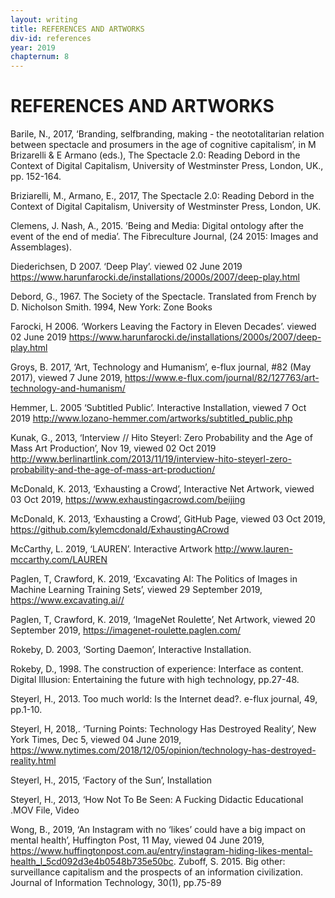 ```yaml
---
layout: writing
title: REFERENCES AND ARTWORKS
div-id: references
year: 2019
chapternum: 8
---
```


# REFERENCES AND ARTWORKS

Barile, N., 2017, ‘Branding, selfbranding, making - the neototalitarian relation between spectacle and prosumers in the age of cognitive capitalism’, in M Brizarelli & E Armano (eds.), The Spectacle 2.0: Reading Debord in the Context of Digital Capitalism, University of Westminster Press, London, UK., pp. 152-164.

Briziarelli, M., Armano, E., 2017, The Spectacle 2.0: Reading Debord in the Context of Digital Capitalism, University of Westminster Press, London, UK. 

Clemens, J. Nash, A., 2015. ’Being and Media: Digital ontology after the event of the end of media’. The Fibreculture Journal, (24 2015: Images and Assemblages).

Diederichsen, D 2007. ‘Deep Play’. viewed 02 June 2019 <https://www.harunfarocki.de/installations/2000s/2007/deep-play.html>

Debord, G., 1967. The Society of the Spectacle. Translated from French by D. Nicholson Smith. 1994, New York: Zone Books

Farocki, H 2006. ‘Workers Leaving the Factory in Eleven Decades’. viewed 02 June 2019 <https://www.harunfarocki.de/installations/2000s/2007/deep-play.html>

Groys, B. 2017, ‘Art, Technology and Humanism’, e-flux journal, #82 (May 2017), viewed 7 June 2019, <https://www.e-flux.com/journal/82/127763/art-technology-and-humanism/>

Hemmer, L. 2005 ‘Subtitled Public’. Interactive Installation, viewed 7 Oct 2019 <http://www.lozano-hemmer.com/artworks/subtitled_public.php>

Kunak, G., 2013, ‘Interview // Hito Steyerl: Zero Probability and the Age of Mass Art Production’, Nov 19, viewed 02 Oct 2019 <http://www.berlinartlink.com/2013/11/19/interview-hito-steyerl-zero-probability-and-the-age-of-mass-art-production/>

McDonald, K. 2013, ‘Exhausting a Crowd’, Interactive Net Artwork, viewed 03 Oct 2019, <https://www.exhaustingacrowd.com/beijing>

McDonald, K. 2013, ‘Exhausting a Crowd’, GitHub Page, viewed 03 Oct 2019, <https://github.com/kylemcdonald/ExhaustingACrowd>

McCarthy, L. 2019, ‘LAUREN’. Interactive Artwork <http://www.lauren-mccarthy.com/LAUREN>

Paglen, T, Crawford, K. 2019, ‘Excavating AI: The Politics of Images in Machine Learning Training Sets’, viewed 29 September 2019, <https://www.excavating.ai//>

Paglen, T, Crawford, K. 2019, ‘ImageNet Roulette’, Net Artwork, viewed 20 September 2019, <https://imagenet-roulette.paglen.com/>

Rokeby, D. 2003, ‘Sorting Daemon’, Interactive Installation.

Rokeby, D., 1998. The construction of experience: Interface as content. Digital Illusion: Entertaining the future with high technology, pp.27-48.

Steyerl, H., 2013. Too much world: Is the Internet dead?. e-flux journal, 49, pp.1-10.

Steyerl, H, 2018,. ‘Turning Points: Technology Has Destroyed Reality’, New York Times, Dec 5, viewed 04 June 2019, <https://www.nytimes.com/2018/12/05/opinion/technology-has-destroyed-reality.html>

Steyerl, H., 2015, ‘Factory of the Sun’, Installation

Steyerl, H., 2013, ‘How Not To Be Seen: A Fucking Didactic Educational .MOV File, Video

Wong, B., 2019, ‘An Instagram with no ‘likes’ could have a big impact on mental health’, Huffington Post, 11 May, viewed 04 June 2019, <https://www.huffingtonpost.com.au/entry/instagram-hiding-likes-mental-health_l_5cd092d3e4b0548b735e50bc>.
Zuboff, S. 2015. Big other: surveillance capitalism and the prospects of an information civilization. Journal of Information Technology, 30(1), pp.75-89




